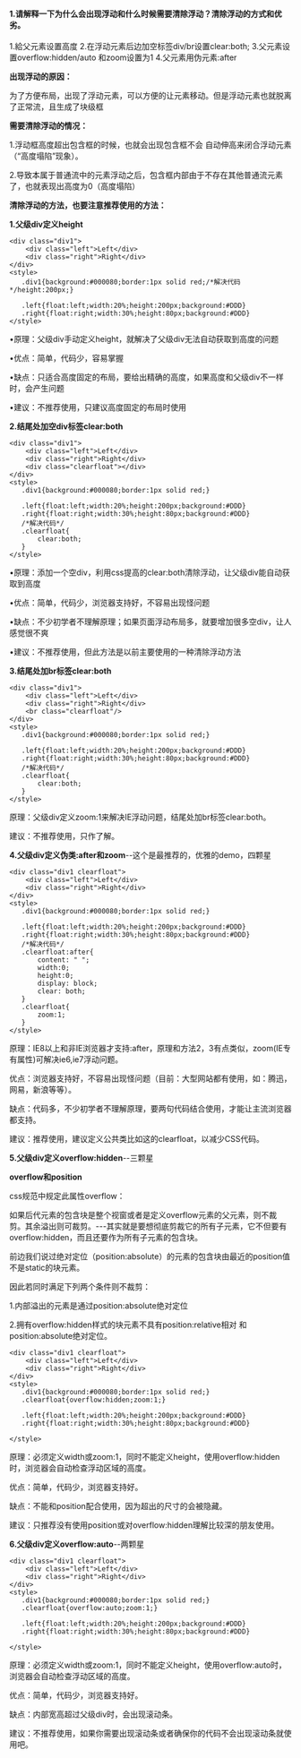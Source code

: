 #### 1.请解释一下为什么会出现浮动和什么时候需要清除浮动？清除浮动的方式和优劣。

1.給父元素设置高度
2.在浮动元素后边加空标签div/br设置clear:both;
3.父元素设置overflow:hidden/auto 和zoom设置为1
4.父元素用伪元素:after

**出现浮动的原因：**

为了方便布局，出现了浮动元素，可以方便的让元素移动。但是浮动元素也就脱离了正常流，且生成了块级框

**需要清除浮动的情况：**

1.浮动框高度超出包含框的时候，也就会出现包含框不会 自动伸高来闭合浮动元素（“高度塌陷”现象）。

2.导致本属于普通流中的元素浮动之后，包含框内部由于不存在其他普通流元素了，也就表现出高度为0（高度塌陷）

**清除浮动的方法，也要注意推荐使用的方法：**

**1.父级div定义height**
```
<div class="div1">
    <div class="left">Left</div>
    <div class="right">Right</div>
</div>
<style>
   .div1{background:#000080;border:1px solid red;/*解决代码*/height:200px;}

   .left{float:left;width:20%;height:200px;background:#DDD}
   .right{float:right;width:30%;height:80px;background:#DDD}
</style>

```
•原理：父级div手动定义height，就解决了父级div无法自动获取到高度的问题

•优点：简单，代码少，容易掌握

•缺点：只适合高度固定的布局，要给出精确的高度，如果高度和父级div不一样时，会产生问题

•建议：不推荐使用，只建议高度固定的布局时使用

**2.结尾处加空div标签clear:both**

```
<div class="div1">
    <div class="left">Left</div>
    <div class="right">Right</div>
    <div class="clearfloat"></div>
</div>
<style>
   .div1{background:#000080;border:1px solid red;}

   .left{float:left;width:20%;height:200px;background:#DDD}
   .right{float:right;width:30%;height:80px;background:#DDD}
   /*解决代码*/
   .clearfloat{
       clear:both;
   }
</style>
```

•原理：添加一个空div，利用css提高的clear:both清除浮动，让父级div能自动获取到高度

•优点：简单，代码少，浏览器支持好，不容易出现怪问题

•缺点：不少初学者不理解原理；如果页面浮动布局多，就要增加很多空div，让人感觉很不爽

•建议：不推荐使用，但此方法是以前主要使用的一种清除浮动方法

**3.结尾处加br标签clear:both**

```
<div class="div1">
    <div class="left">Left</div>
    <div class="right">Right</div>
    <br class="clearfloat"/>
</div>
<style>
   .div1{background:#000080;border:1px solid red;}

   .left{float:left;width:20%;height:200px;background:#DDD}
   .right{float:right;width:30%;height:80px;background:#DDD}
   /*解决代码*/
   .clearfloat{
       clear:both;
   }
</style>
```

原理：父级div定义zoom:1来解决IE浮动问题，结尾处加br标签clear:both。

建议：不推荐使用，只作了解。

**4.父级div定义伪类:after和zoom**--这个是最推荐的，优雅的demo，四颗星

```
<div class="div1 clearfloat">
    <div class="left">Left</div>
    <div class="right">Right</div>
</div>
<style>
   .div1{background:#000080;border:1px solid red;}

   .left{float:left;width:20%;height:200px;background:#DDD}
   .right{float:right;width:30%;height:80px;background:#DDD}
   /*解决代码*/
   .clearfloat:after{
       content: " ";
       width:0;
       height:0;
       display: block;
       clear: both;
   }
   .clearfloat{
       zoom:1;
   }
</style>
```
原理：IE8以上和非IE浏览器才支持:after，原理和方法2，3有点类似，zoom(IE专有属性)可解决ie6,ie7浮动问题。

优点：浏览器支持好，不容易出现怪问题（目前：大型网站都有使用，如：腾迅，网易，新浪等等）。

缺点：代码多，不少初学者不理解原理，要两句代码结合使用，才能让主流浏览器都支持。

建议：推荐使用，建议定义公共类比如这的clearfloat，以减少CSS代码。

**5.父级div定义overflow:hidden**--三颗星

**overflow和position**

css规范中规定此属性overflow：

如果后代元素的包含块是整个视窗或者是定义overflow元素的父元素，则不裁剪。其余溢出则可裁剪。---其实就是要想彻底剪裁它的所有子元素，它不但要有overflow:hidden，而且还要作为所有子元素的包含块。

前边我们说过绝对定位（position:absolute）的元素的包含块由最近的position值不是static的块元素。

因此若同时满足下列两个条件则不裁剪：

1.内部溢出的元素是通过position:absolute绝对定位

2.拥有overflow:hidden样式的块元素不具有position:relative相对 和position:absolute绝对定位。

```
<div class="div1 clearfloat">
    <div class="left">Left</div>
    <div class="right">Right</div>
</div>
<style>
   .div1{background:#000080;border:1px solid red;}
   .clearfloat{overflow:hidden;zoom:1;}

   .left{float:left;width:20%;height:200px;background:#DDD}
   .right{float:right;width:30%;height:80px;background:#DDD}

</style>
```

原理：必须定义width或zoom:1，同时不能定义height，使用overflow:hidden时，浏览器会自动检查浮动区域的高度。

优点：简单，代码少，浏览器支持好。

缺点：不能和position配合使用，因为超出的尺寸的会被隐藏。

建议：只推荐没有使用position或对overflow:hidden理解比较深的朋友使用。

**6.父级div定义overflow:auto**--两颗星

```
<div class="div1 clearfloat">
    <div class="left">Left</div>
    <div class="right">Right</div>
</div>
<style>
   .div1{background:#000080;border:1px solid red;}
   .clearfloat{overflow:auto;zoom:1;}

   .left{float:left;width:20%;height:200px;background:#DDD}
   .right{float:right;width:30%;height:80px;background:#DDD}

</style>
```

原理：必须定义width或zoom:1，同时不能定义height，使用overflow:auto时，浏览器会自动检查浮动区域的高度。

优点：简单，代码少，浏览器支持好。

缺点：内部宽高超过父级div时，会出现滚动条。

建议：不推荐使用，如果你需要出现滚动条或者确保你的代码不会出现滚动条就使用吧。
